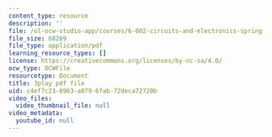 ```yaml
---
content_type: resource
description: ''
file: /ol-ocw-studio-app/courses/6-002-circuits-and-electronics-spring-2007/c4ef7c238963a0796fab72deca72720b_-gRXU-O1FY4.pdf
file_size: 68269
file_type: application/pdf
learning_resource_types: []
license: https://creativecommons.org/licenses/by-nc-sa/4.0/
ocw_type: OCWFile
resourcetype: Document
title: 3play pdf file
uid: c4ef7c23-8963-a079-6fab-72deca72720b
video_files:
  video_thumbnail_file: null
video_metadata:
  youtube_id: null
---
```

